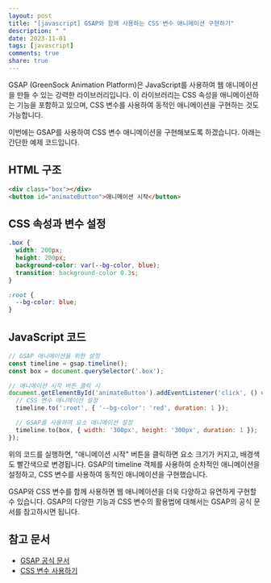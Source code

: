 ```yaml
---
layout: post
title: "[javascript] GSAP와 함께 사용하는 CSS 변수 애니메이션 구현하기"
description: " "
date: 2023-11-01
tags: [javascript]
comments: true
share: true
---
```


GSAP (GreenSock Animation Platform)은 JavaScript를 사용하여 웹 애니메이션을 만들 수 있는 강력한 라이브러리입니다. 이 라이브러리는 CSS 속성을 애니메이션하는 기능을 포함하고 있으며, CSS 변수를 사용하여 동적인 애니메이션을 구현하는 것도 가능합니다.

이번에는 GSAP를 사용하여 CSS 변수 애니메이션을 구현해보도록 하겠습니다. 아래는 간단한 예제 코드입니다.

## HTML 구조

```html
<div class="box"></div>
<button id="animateButton">애니메이션 시작</button>
```

## CSS 속성과 변수 설정

```css
.box {
  width: 200px;
  height: 200px;
  background-color: var(--bg-color, blue);
  transition: background-color 0.3s;
}

:root {
  --bg-color: blue;
}
```

## JavaScript 코드

```javascript
// GSAP 애니메이션을 위한 설정
const timeline = gsap.timeline();
const box = document.querySelector('.box');

// 애니메이션 시작 버튼 클릭 시
document.getElementById('animateButton').addEventListener('click', () => {
  // CSS 변수 애니메이션 설정
  timeline.to(':root', { '--bg-color': 'red', duration: 1 });

  // GSAP를 사용하여 요소 애니메이션 설정
  timeline.to(box, { width: '300px', height: '300px', duration: 1 });
});
```

위의 코드를 실행하면, "애니메이션 시작" 버튼을 클릭하면 요소 크기가 커지고, 배경색도 빨간색으로 변경됩니다. GSAP의 timeline 객체를 사용하여 순차적인 애니메이션을 설정하고, CSS 변수를 사용하여 동적인 애니메이션을 구현했습니다.

GSAP와 CSS 변수를 함께 사용하면 웹 애니메이션을 더욱 다양하고 유연하게 구현할 수 있습니다. GSAP의 다양한 기능과 CSS 변수의 활용법에 대해서는 GSAP의 공식 문서를 참고하시면 됩니다.

## 참고 문서

- [GSAP 공식 문서](https://greensock.com/docs/)
- [CSS 변수 사용하기](https://developer.mozilla.org/ko/docs/Web/CSS/Using_CSS_custom_properties)